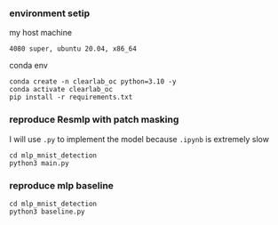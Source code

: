 ### environment setip
my host machine
```
4080 super, ubuntu 20.04, x86_64
```
conda env 
```
conda create -n clearlab_oc python=3.10 -y
conda activate clearlab_oc
pip install -r requirements.txt
```
### reproduce Resmlp with patch masking
I will use `.py` to implement the model because `.ipynb` is extremely slow 
```
cd mlp_mnist_detection
python3 main.py
```
### reproduce mlp baseline
```
cd mlp_mnist_detection
python3 baseline.py
```